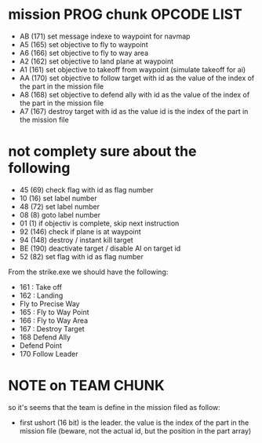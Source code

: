 # mission PROG chunk OPCODE LIST
- AB (171) set message indexe to waypoint for navmap
- A5 (165) set objective to fly to waypoint
- A6 (166) set objective to fly to way area
- A2 (162) set objective to land plane at waypoint
- A1 (161) set objective to takeoff from waypoint (simulate takeoff for ai)
- AA (170) set objective to follow target with id as the value of the index of the part in the mission file
- A8 (168) set objective to defend ally with id as the value  of the index of the part in the mission file
- A7 (167) destroy target with id as the value id is the index of the part in the mission file

# not complety sure about the following

- 45 (69) check flag with id as flag number
- 10 (16) set label number
- 48 (72) set label number
- 08 (8) goto label number
- 01 (1) if objectiv is complete, skip next instruction
- 92 (146) check if plane is at waypoint
- 94 (148) destroy / instant kill target
- BE (190) deactivate target / disable AI on target id
- 52 (82) set flag with id as flag number

From the strike.exe we should have the following:

- 161 : Take off 
- 162 : Landing  
- Fly to 
Precise Way
- 165 : Fly to 
Way Point
- 166 : Fly to 
Way Area
- 167 : Destroy
Target
- 168 Defend
Ally
- Defend
Point
- 170 Follow
Leader

# NOTE on TEAM CHUNK
so it's seems that the team is define in the mission filed as follow:
- first ushort (16 bit) is the leader. the value is the index of the part in the mission file (beware, not the actual id, but the position in the part array)